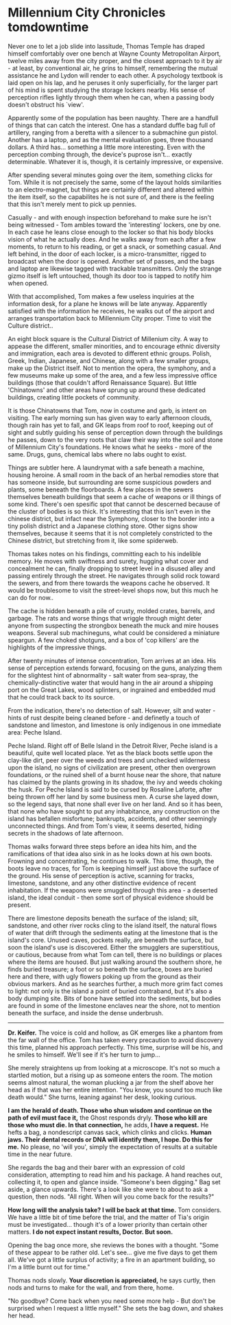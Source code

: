 <!-- TITLE: Millennium City Chronicles tomdowntime -->
<!-- SUBTITLE: A game log for Millennium City Chronicles -->

# Millennium City Chronicles tomdowntime

Never one to let a job slide into lassitude, Thomas Temple has draped himself comfortably over one bench at Wayne County Metropolitan Airport, twelve miles away from the city proper, and the closest approach to it by air - at least, by conventional air, he grins to himself, remembering the mutual assistance he and Lydon will render to each other. A psychology textbook is laid open on his lap, and he peruses it only superficially, for the larger part of his mind is spent studying the storage lockers nearby. His sense of perception rifles lightly through them when he can, when a passing body doesn't obstruct his \`view'.

Apparently some of the population has been naughty. There are a handfull of things that can catch the interest. One has a standard duffle bag full of artillery, ranging from a beretta with a silencer to a submachine gun pistol. Another has a laptop, and as the mental evaluation goes, three thousand dollars. A third has... something a little more interesting. Even with the perception combing through, the device's puprose isn't... exactly determinable. Whatever it is, though, it is certainly impressive, or expensive.

After spending several minutes going over the item, something clicks for Tom. While it is not precisely the same, some of the layout holds similarities to an electro-magnet, but things are certainly different and altered within the item itself, so the capabilites he is not sure of, and there is the feeling that this isn't merely ment to pick up pennies.

Casually - and with enough inspection beforehand to make sure he isn't being witnessed - Tom ambles toward the 'interesting' lockers, one by one. In each case he leans close enough to the locker so that his body blocks vision of what he actually does. And he walks away from each after a few moments, to return to his reading, or get a snack, or something casual. And left behind, in the door of each locker, is a micro-transmitter, rigged to broadcast when the door is opened. Another set of passes, and the bags and laptop are likewise tagged with trackable transmitters. Only the strange gizmo itself is left untouched, though its door too is tapped to notify him when opened.

With that accomplished, Tom makes a few useless inquiries at the information desk, for a plane he knows will be late anyway. Apparently satisfied with the information he receives, he walks out of the airport and arranges transportation back to Millennium City proper. Time to visit the Culture district..

An eight block square is the Cultural District of Millenium city. A way to appease the different, smaller minorities, and to encourage ethnic diversity and immigration, each area is devoted to different ethnic groups. Polish, Greek, Indian, Japanese, and Chinese, along with a few smaller groups, make up the District itself. Not to mention the opera, the symphony, and a few museums make up some of the area, and a few less impressive office buildings (those that couldn't afford Renaissance Square). But little 'Chinatowns' and other areas have sprung up around these dedicated buildings, creating little pockets of community.

It is those Chinatowns that Tom, now in costume and garb, is intent on visiting. The early morning sun has given way to early afternoon clouds, though rain has yet to fall, and GK leaps from roof to roof, keeping out of sight and subtly guiding his sense of perception down through the buildings he passes, down to the very roots that claw their way into the soil and stone of Millennium City's foundations. He knows what he seeks - more of the same. Drugs, guns, chemical labs where no labs ought to exist.

Things are subtler here. A laundrymat with a safe beneath a machine, housing heroine. A small room in the back of an herbal remodies store that has someone inside, but surrounding are some suspicious powders and plants, some beneath the floorboards. A few places in the sewers themselves beneath buildings that seem a cache of weapons or ill things of some kind. There's oen spesific spot that cannot be descerned because of the cluster of bodies is so thick. It's interesting that this isn't even in the chinese district, but infact near the Symphony, closer to the border into a tiny polish district and a Japanese clothing store. Other signs show themselves, because it seems that it is not completely constricted to the Chinese district, but stretching from it, like some spiderweb.

Thomas takes notes on his findings, committing each to his indelible memory. He moves with swiftness and surety, hugging what cover and concealment he can, finally dropping to street level in a disused alley and passing entirely through the street. He navigates through solid rock toward the sewers, and from there towards the weapons cache he observed. It would be troublesome to visit the street-level shops now, but this much he can do for now..

The cache is hidden beneath a pile of crusty, molded crates, barrels, and garbage. The rats and worse things that wriggle through might deter anyone from suspecting the strongbox beneath the muck and mire houses weapons. Several sub machineguns, what could be considered a miniature speargun. A few choked shotguns, and a box of 'cop killers' are the highlights of the impressive things.

After twenty minutes of intense concentration, Tom arrives at an idea. His sense of perception extends forward, focusing on the guns, analyzing them for the slightest hint of abnormality - salt water from sea-spray, the chemically-distinctive water that would hang in the air around a shipping port on the Great Lakes, wood splinters, or ingrained and embedded mud that he could track back to its source.

From the indication, there's no detection of salt. However, silt and water - hints of rust despite being cleaned before - and definetly a touch of sandstone and limeston, and limestone is only indigenous in one immediate area: Peche Island.

Peche Island. Right off of Belle Island in the Detroit River, Peche island is a beautiful, quite well located place. Yet as the black boots settle upon the clay-like dirt, peer over the weeds and trees and unchecked wilderness upon the island, no signs of civilization are present, other then overgrown foundations, or the ruined shell of a burnt house near the shore, that nature has claimed by the plants growing in its shadow, the ivy and weeds choking the husk. For Peche Island is said to be cursed by Rosaline Laforte, after being thrown off her land by some business men. A curse she layed down, so the legend says, that none shall ever live on her land. And so it has been, that none who have sought to put any inhabitance, any construction on the island has befallen misfortune; bankrupts, accidents, and other seemingly unconnected things. And from Tom's view, it seems deserted, hiding secrets in the shadows of late afternoon.

Thomas walks forward three steps before an idea hits him, and the ramifications of that idea also sink in as he looks down at his own boots. Frowning and concentrating, he continues to walk. This time, though, the boots leave no traces, for Tom is keeping himself just above the surface of the ground. His sense of perception is active, scanning for tracks, limestone, sandstone, and any other distinctive evidence of recent inhabitation. If the weapons were smuggled through this area - a deserted island, the ideal conduit - then some sort of physical evidence should be present.

There are limestone deposits beneath the surface of the island; silt, sandstone, and other river rocks cling to the island itself, the natural flows of water that drift through the sediments eating at the limestone that is the island's core. Unused caves, pockets really, are beneath the surface, but soon the island's use is discovered. Either the smugglers are superstitious, or cautious, because from what Tom can tell, there is no buildings or places where the items are housed. But just walking around the southern shore, he finds buried treasure; a foot or so beneath the surface, boxes are buried here and there, with ugly flowers poking up from the ground as their obvious markers. And as he searches further, a much more grim fact comes to light: not only is the island a point of buried contraband, but it's also a body dumping site. Bits of bone have settled into the sediments, but bodies are found in some of the limestone enclaves near the shore, not to mention beneath the surface, and inside the dense underbrush.

---

**Dr. Keifer.** The voice is cold and hollow, as GK emerges like a phantom from the far wall of the office. Tom has taken every precaution to avoid discovery this time, planned his approach perfectly. This time, surprise will be his, and he smiles to himself. We'll see if it's her turn to jump...

She merely straightens up from looking at a microscope. It's not so much a startled motion, but a rising up as someone enters the room. The motion seems almost natural, the woman plucking a jar from the shelf above her head as if that was her entire intention. "You know, you sound too much like death would." She turns, leaning against her desk, looking curious.

**I am the herald of death. Those who shun wisdom and continue on the path of evil must face it,** the Ghost responds dryly. **Those who kill are those who must die. In that connection,** he adds, **I have a request.** He hefts a bag, a nondescript canvas sack, which clinks and clicks. **Human jaws. Their dental records or DNA will identify them, I hope. Do this for me.** No please, no 'will you', simply the expectation of results at a suitable time in the near future.

She regards the bag and their barer with an expression of cold consideration, attempting to read him and his package. A hand reaches out, collecting it, to open and glance inside. "Someone's been digging." Bag set aside, a glance upwards. There's a look like she were to about to ask a question, then nods. "All right. When will you come back for the results?"

**How long will the analysis take? I will be back at that time.** Tom considers. We have a little bit of time before the trial, and the matter of Tia's origin must be investigated... though it's of a lower priority than certain other matters. **I do not expect instant results, Doctor. But soon.**

Opening the bag once more, she reviews the bones with a thought. "Some of these appear to be rather old. Let's see... give me five days to get them all. We've got a little surplus of activity; a fire in an apartment building, so I'm a little burnt out for time."

Thomas nods slowly. **Your discretion is appreciated,** he says curtly, then nods and turns to make for the wall, and from there, home.

"No goodbye? Come back when you need some more help - But don't be surprised when I request a little myself." She sets the bag down, and shakes her head.
